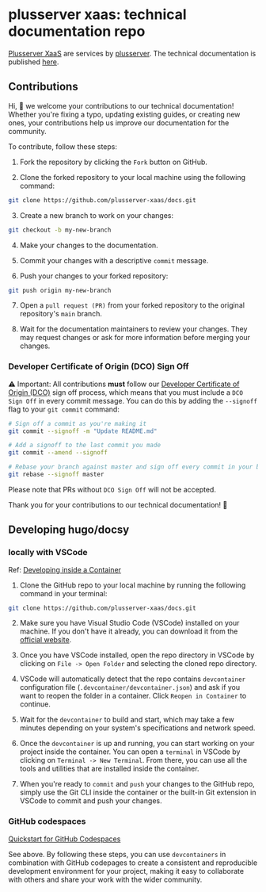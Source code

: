 # plusserver xaas: technical documentation repo

[Plusserver XaaS](https://www.plusserver.com/produkte/database-as-a-service) are services by [plusserver](https://plusserver.com). The technical documentation is published [here](https://docs.xaas.get-cloud.io).



## Contributions

Hi, :wave: 
we welcome your contributions to our technical documentation! Whether you're fixing a typo, updating existing guides, or creating new ones, your contributions help us improve our documentation for the community.


To contribute, follow these steps:

1. Fork the repository by clicking the `Fork` button on GitHub.

2. Clone the forked repository to your local machine using the following command:

```bash
git clone https://github.com/plusserver-xaas/docs.git
```

3. Create a new branch to work on your changes:

```bash
git checkout -b my-new-branch
```

4. Make your changes to the documentation.

5. Commit your changes with a descriptive `commit` message.

6. Push your changes to your forked repository:

```bash
git push origin my-new-branch
```

7. Open a `pull request (PR)` from your forked repository to the original repository's `main` branch.

8. Wait for the documentation maintainers to review your changes. They may request changes or ask for more information before merging your changes.

### Developer Certificate of Origin (DCO) Sign Off

:warning: Important: All contributions __must__ follow our [Developer Certificate of Origin (DCO)](https://developercertificate.org/) sign off process, which means that you must include a `DCO Sign Off` in every commit message. You can do this by adding the `--signoff` flag to your `git commit` command:

```bash
# Sign off a commit as you're making it
git commit --signoff -m "Update README.md"

# Add a signoff to the last commit you made
git commit --amend --signoff

# Rebase your branch against master and sign off every commit in your branch
git rebase --signoff master
```

Please note that PRs without `DCO Sign Off` will not be accepted.

Thank you  for your contributions to our technical documentation! :rocket:


## Developing hugo/docsy 


### locally with VSCode

Ref: [Developing inside a Container](https://code.visualstudio.com/docs/devcontainers/containers)

1. Clone the GitHub repo to your local machine by running the following command in your terminal:

```bash
git clone https://github.com/plusserver-xaas/docs.git
```

2. Make sure you have Visual Studio Code (VSCode) installed on your machine. If you don't have it already, you can download it from the [official website](https://code.visualstudio.com/).

3. Once you have VSCode installed, open the repo directory in VSCode by clicking on `File -> Open Folder` and selecting the cloned repo directory.

4. VSCode will automatically detect that the repo contains `devcontainer` configuration file (`.devcontainer/devcontainer.json`) and ask if you want to reopen the folder in a container. Click `Reopen in Container` to continue.

5. Wait for the `devcontainer` to build and start, which may take a few minutes depending on your system's specifications and network speed.

6. Once the `devcontainer` is up and running, you can start working on your project inside the container. You can open a `terminal` in VSCode by clicking on `Terminal -> New Terminal`. From there, you can use all the tools and utilities that are installed inside the container.

7. When you're ready to `commit` and `push` your changes to the GitHub repo, simply use the Git CLI inside the container or the built-in Git extension in VSCode to commit and push your changes.


### GitHub codespaces

[Quickstart for GitHub Codespaces](https://docs.github.com/en/codespaces/getting-started/quickstart)

See above. By following these steps, you can use `devcontainers` in combination with GitHub codepages to create a consistent and reproducible development environment for your project, making it easy to collaborate with others and share your work with the wider community.
